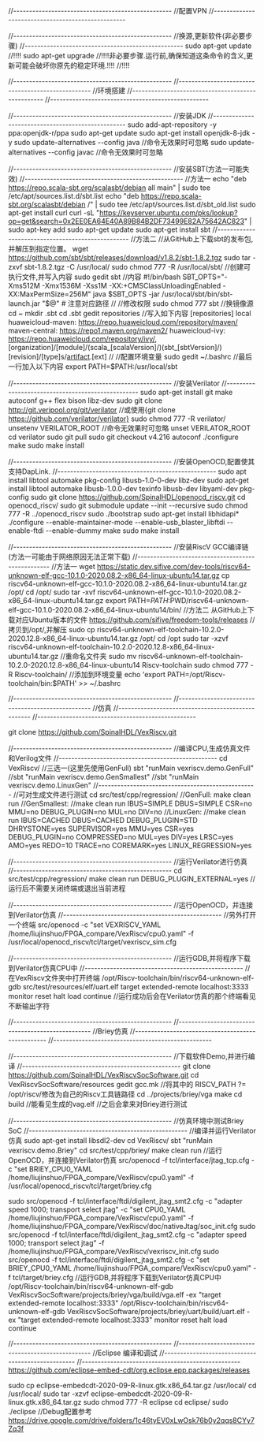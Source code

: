 //--------------------------------------------------
//配置VPN
//--------------------------------------------------

//--------------------------------------------------
//换源,更新软件(非必要步骤)
//--------------------------------------------------
sudo apt-get update
//!!!!
sudo apt-get upgrade  //!!!!非必要步骤.运行前,确保知道这条命令的含义,更新可能会破坏你原先的稳定环境.!!!!
//!!!!


//--------------------------------------------------
//--------------------------------------------------
//环境搭建
//--------------------------------------------------
//--------------------------------------------------

//--------------------------------------------------
//安装JDK
//--------------------------------------------------
sudo add-apt-repository -y ppa:openjdk-r/ppa
sudo apt-get update
sudo apt-get install openjdk-8-jdk -y
sudo update-alternatives --config java     //命令无效果时可忽略
sudo update-alternatives --config javac    //命令无效果时可忽略

//--------------------------------------------------
//安装SBT(方法一可能失效)
//--------------------------------------------------
//方法一
echo "deb https://repo.scala-sbt.org/scalasbt/debian all main" | sudo tee /etc/apt/sources.list.d/sbt.list
echo "deb https://repo.scala-sbt.org/scalasbt/debian /" | sudo tee /etc/apt/sources.list.d/sbt_old.list
sudo apt-get install curl
curl -sL "https://keyserver.ubuntu.com/pks/lookup?op=get&search=0x2EE0EA64E40A89B84B2DF73499E82A75642AC823" | sudo apt-key add
sudo apt-get update
sudo apt-get install sbt
//--------------------------------------------------
//方法二
//从GitHub上下载sbt的发布包,并解压到指定位置。
wget https://github.com/sbt/sbt/releases/download/v1.8.2/sbt-1.8.2.tgz
sudo tar -zxvf sbt-1.8.2.tgz -C /usr/local/
sudo chmod 777 -R /usr/local/sbt/
//创建可执行文件,并写入内容
sudo gedit sbt
//内容
#!/bin/bash
SBT_OPTS="-Xms512M -Xmx1536M -Xss1M -XX:+CMSClassUnloadingEnabled -XX:MaxPermSize=256M"
java $SBT_OPTS -jar /usr/local/sbt/bin/sbt-launch.jar "$@"  # 注意对应路径
//
//修改权限
sudo chmod 777 sbt
//换镜像源
cd ~
mkdir .sbt
cd .sbt
gedit repositories
//写入如下内容
[repositories]
local
huaweicloud-maven: https://repo.huaweicloud.com/repository/maven/
maven-central: https://repo1.maven.org/maven2/
huaweicloud-ivy: https://repo.huaweicloud.com/repository/ivy/, [organization]/[module]/(scala_[scalaVersion]/)(sbt_[sbtVersion]/)[revision]/[type]s/[artifact](-[classifier]).[ext]
//
//配置环境变量
sudo gedit ~/.bashrc
//最后一行加入以下内容
export PATH=$PATH:/usr/local/sbt

//--------------------------------------------------
//安装Verilator
//--------------------------------------------------
sudo apt-get install git make autoconf g++ flex bison libz-dev
sudo git clone http://git.veripool.org/git/verilator //或使用{git clone https://github.com/verilator/verilator}
sudo chmod 777 -R verilator/
unsetenv VERILATOR_ROOT //命令无效果时可忽略
unset VERILATOR_ROOT
cd verilator
sudo git pull 
sudo git checkout v4.216
autoconf
./configure
make
sudo make install

//--------------------------------------------------
//安装OpenOCD,配置使其支持DapLink.
//--------------------------------------------------
sudo apt install libtool automake pkg-config libusb-1.0-0-dev libz-dev
sudo apt-get install libtool automake libusb-1.0.0-dev texinfo libusb-dev libyaml-dev pkg-config
sudo git clone https://github.com/SpinalHDL/openocd_riscv.git
cd openocd_riscv/
sudo git submodule update --init --recursive
sudo chmod 777 -R ../openocd_riscv
sudo ./bootstrap
sudo apt-get install libhidapi*
./configure --enable-maintainer-mode --enable-usb_blaster_libftdi --enable-ftdi --enable-dummy
make
sudo make install

//--------------------------------------------------
//安装RiscV GCC编译链(方法一可能由于网络原因无法正常下载)
//--------------------------------------------------
//方法一
wget https://static.dev.sifive.com/dev-tools/riscv64-unknown-elf-gcc-10.1.0-2020.08.2-x86_64-linux-ubuntu14.tar.gz
cp riscv64-unknown-elf-gcc-10.1.0-2020.08.2-x86_64-linux-ubuntu14.tar.gz /opt/
cd /opt/
sudo tar -xvf riscv64-unknown-elf-gcc-10.1.0-2020.08.2-x86_64-linux-ubuntu14.tar.gz 
export PATH=$PATH:$PWD/riscv64-unknown-elf-gcc-10.1.0-2020.08.2-x86_64-linux-ubuntu14/bin/
//方法二
从GitHub上下载对应Ubuntu版本的文件 https://github.com/sifive/freedom-tools/releases
//拷贝到/opt/,并解压
sudo cp riscv64-unknown-elf-toolchain-10.2.0-2020.12.8-x86_64-linux-ubuntu14.tar.gz /opt/
cd /opt
sudo tar -xzvf riscv64-unknown-elf-toolchain-10.2.0-2020.12.8-x86_64-linux-ubuntu14.tar.gz
//重命名文件夹
sudo mv riscv64-unknown-elf-toolchain-10.2.0-2020.12.8-x86_64-linux-ubuntu14 Riscv-toolchain
sudo chmod 777 -R Riscv-toolchain/
//添加到环境变量
echo 'export PATH=/opt/Riscv-toolchain/bin:$PATH' >> ~/.bashrc


//--------------------------------------------------
//--------------------------------------------------
//仿真
//--------------------------------------------------
//--------------------------------------------------

git clone https://github.com/SpinalHDL/VexRiscv.git

//--------------------------------------------------
//编译CPU,生成仿真文件和Verilog文件
//--------------------------------------------------
cd VexRiscv/
//三选一(这里先使用GenFull)
sbt "runMain vexriscv.demo.GenFull"
//sbt "runMain vexriscv.demo.GenSmallest"
//sbt "runMain vexriscv.demo.LinuxGen"
//--------------------------------------------------
//可对生成文件进行测试
cd src/test/cpp/regression/
//GenFull:
make clean run
//GenSmallest:
//make clean run IBUS=SIMPLE DBUS=SIMPLE CSR=no MMU=no DEBUG_PLUGIN=no MUL=no DIV=no
//LinuxGen:
//make clean run IBUS=CACHED DBUS=CACHED DEBUG_PLUGIN=STD DHRYSTONE=yes SUPERVISOR=yes MMU=yes CSR=yes DEBUG_PLUGIN=no COMPRESSED=no MUL=yes DIV=yes LRSC=yes AMO=yes REDO=10 TRACE=no COREMARK=yes LINUX_REGRESSION=yes

//--------------------------------------------------
//运行Verilator进行仿真
//--------------------------------------------------
cd src/test/cpp/regression/
make clean run DEBUG_PLUGIN_EXTERNAL=yes
//运行后不需要关闭终端或退出当前进程

//--------------------------------------------------
//运行OpenOCD，并连接到Verilator仿真
//--------------------------------------------------
//另外打开一个终端
src/openocd -c "set VEXRISCV_YAML /home/liujinshuo/FPGA_compare/VexRiscv/cpu0.yaml" -f /usr/local/openocd_riscv/tcl/target/vexriscv_sim.cfg

//--------------------------------------------------
//运行GDB,并将程序下载到Verilator仿真CPU中
//--------------------------------------------------
//在VexRiscv文件夹中打开终端
/opt/Riscv-toolchain/bin/riscv64-unknown-elf-gdb src/test/resources/elf/uart.elf 
target extended-remote localhost:3333
monitor reset halt
load
continue 
//运行成功后会在Verilator仿真的那个终端看见不断输出字符


//--------------------------------------------------
//--------------------------------------------------
//Briey仿真
//--------------------------------------------------
//--------------------------------------------------

//--------------------------------------------------
//下载软件Demo,并进行编译
//--------------------------------------------------
git clone https://github.com/SpinalHDL/VexRiscvSocSoftware.git
cd VexRiscvSocSoftware/resources
gedit gcc.mk //将其中的 RISCV_PATH ?= /opt/riscv/修改为自己的Riscv工具链路径
cd ../projects/briey/vga
make
cd build //能看见生成的vag.elf
//之后会拿来对Briey进行测试

//--------------------------------------------------
//仿真环境中测试Briey SoC
//--------------------------------------------------
//编译并运行Verilator仿真
sudo apt-get install libsdl2-dev
cd VexRiscv/
sbt "runMain vexriscv.demo.Briey"
cd src/test/cpp/briey/
make clean run
//运行OpenOCD，并连接到Verilator仿真
src/openocd -f tcl/interface/jtag_tcp.cfg -c "set BRIEY_CPU0_YAML /home/liujinshuo/FPGA_compare/VexRiscv/cpu0.yaml" -f /usr/local/openocd_riscv/tcl/target/briey.cfg

sudo src/openocd -f tcl/interface/ftdi/digilent_jtag_smt2.cfg  -c "adapter speed 1000; transport select jtag"  -c "set CPU0_YAML /home/liujinshuo/FPGA_compare/VexRiscv/cpu0.yaml"  -f /home/liujinshuo/FPGA_compare/VexRiscv/doc/nativeJtag/soc_init.cfg
sudo src/openocd -f tcl/interface/ftdi/digilent_jtag_smt2.cfg  -c "adapter speed 1000; transport select jtag"   -f /home/liujinshuo/FPGA_compare/VexRiscv/vexriscv_init.cfg
sudo src/openocd -f tcl/interface/ftdi/digilent_jtag_smt2.cfg  -c "set BRIEY_CPU0_YAML /home/liujinshuo/FPGA_compare/VexRiscv/cpu0.yaml" -f tcl/target/briey.cfg
//运行GDB,并将程序下载到Verilator仿真CPU中
/opt/Riscv-toolchain/bin/riscv64-unknown-elf-gdb VexRiscvSocSoftware/projects/briey/vga/build/vga.elf  -ex "target extended-remote localhost:3333"
/opt/Riscv-toolchain/bin/riscv64-unknown-elf-gdb VexRiscvSocSoftware/projects/briey/uart/build/uart.elf  -ex "target extended-remote localhost:3333"
monitor reset halt
load
continue 


//--------------------------------------------------
//--------------------------------------------------
//Eclipse 编译和调试
//--------------------------------------------------
//--------------------------------------------------
https://github.com/eclipse-embed-cdt/org.eclipse.epp.packages/releases

sudo cp eclipse-embedcdt-2020-09-R-linux.gtk.x86_64.tar.gz /usr/local/
cd /usr/local/
sudo tar -xzvf eclipse-embedcdt-2020-09-R-linux.gtk.x86_64.tar.gz
sudo chmod 777 -R eclipse
cd eclipse/
sudo ./eclipse
//Debug配置参考
https://drive.google.com/drive/folders/1c46tyEV0xLwOsk76b0y2qqs8CYy7Zq3f